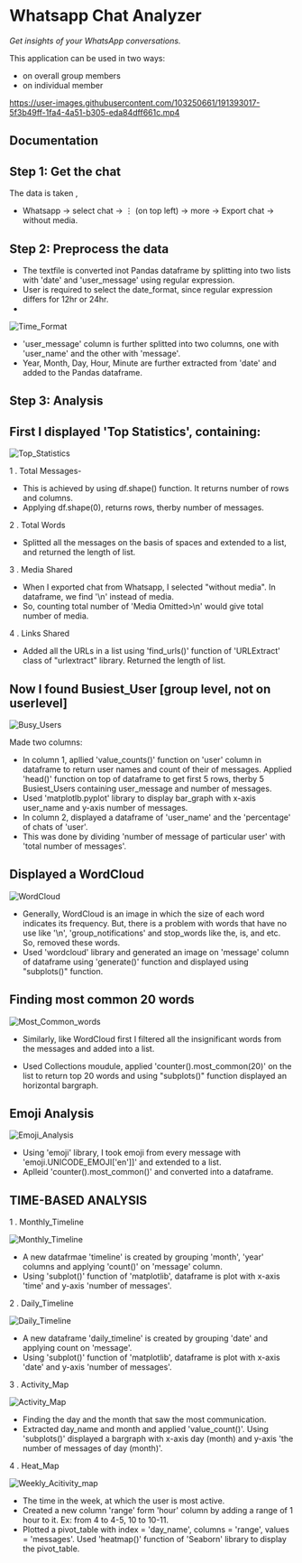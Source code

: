 
# Whatsapp Chat Analyzer

_Get insights of your WhatsApp conversations._

This application can be used in two ways:                  
  - on overall group members 
  - on individual member



https://user-images.githubusercontent.com/103250661/191393017-5f3b49ff-1fa4-4a51-b305-eda84dff661c.mp4



## Documentation



Step 1: Get the chat
-
The data is taken ,  
  - Whatsapp -> select chat -> ⋮ (on top left) -> more -> Export chat -> without media.

Step 2: Preprocess the data
-
- The textfile is converted inot Pandas dataframe by splitting into two lists with 'date' and 'user_message' using regular expression.
- User is required to select the date_format, since regular expression differs for 12hr or 24hr.
- 
![Time_Format](https://user-images.githubusercontent.com/103250661/191391684-364358d0-40ce-4709-8a71-27b662b600aa.JPG)

- 'user_message' column is further splitted into two columns, one with 'user_name' and the other with 'message'.
- Year, Month, Day, Hour, Minute are further extracted from 'date' and added to the Pandas dataframe.

Step 3: Analysis
-
 First I displayed 'Top Statistics', containing:
   -
   ![Top_Statistics](https://user-images.githubusercontent.com/103250661/191391806-796277f8-9445-41b9-8d11-7e4d70c9c544.JPG)
  
  1 . Total Messages- 
  - This is achieved by using df.shape() function. It returns number of rows and columns.
  - Applying df.shape(0), returns rows, therby number of messages.
  
  2 . Total Words
  - Splitted all the messages on the basis of spaces and extended to a list, and returned the length of list.
  
  3 . Media Shared
  - When I exported chat from Whatsapp, I selected "without media". In dataframe, we find '<Media Omitted>\n' instead of media.
  - So, counting total number of 'Media Omitted>\n' would give total number of media.
  
  4 . Links Shared
  - Added all the URLs in a list using 'find_urls()' function of 'URLExtract' class of "urlextract" library. Returned the length of list.
 
  
  
  Now I found Busiest_User [group level, not on userlevel]
   - 
  ![Busy_Users](https://user-images.githubusercontent.com/103250661/191391733-7bd8a799-8f51-4e7d-8580-a251f1d3e335.JPG)
  
  Made two columns: 
  
  - In column 1, apllied 'value_counts()' function on 'user' column in dataframe to return user names and count of their of messages. Applied 'head()' function on top of dataframe to get first 5 rows, therby 5 Busiest_Users containing user_message and number of messages.
  - Used 'matplotlb.pyplot' library to display bar_graph with x-axis user_name and y-axis number of messages.
  - In column 2, displayed a dataframe of 'user_name' and the 'percentage' of chats of 'user'.
  - This was done by dividing 'number of message of particular user' with 'total number of messages'.

 Displayed a WordCloud
   -
  ![WordCloud](https://user-images.githubusercontent.com/103250661/191391812-c6bb4a50-e623-4a2b-aa2f-9fb671b6b536.JPG)
  
   
   - Generally, WordCloud is an image in which the size of each word indicates its frequency. But, there is a problem with words that have no use like '<Media omitted>\n', 'group_notifications' and stop_words like the, is, and etc. So, removed these words.
   - Used 'wordcloud' library and generated an image on 'message' column of dataframe using 'generate()' function and displayed using "subplots()" function.

 Finding most common 20 words
 -
 
  ![Most_Common_words](https://user-images.githubusercontent.com/103250661/191391790-23f34067-0a28-4f27-938f-929a851b32ad.JPG)
  
- Similarly, like WordCloud first I filtered all the insignificant words from the messages and added into a list.

- Used Collections moudule, applied 'counter().most_common(20)' on the list to return top 20 words and  using "subplots()" function displayed an horizontal bargraph.

Emoji Analysis
 -
  ![Emoji_Analysis](https://user-images.githubusercontent.com/103250661/191391752-91959bba-61d3-43a4-b04f-dfec4dac1360.JPG)
  

- Using 'emoji' library, I took emoji from every message with 'emoji.UNICODE_EMOJI['en']]' and extended to a list.
- Aplleid 'counter().most_common()' and converted into a dataframe.

TIME-BASED ANALYSIS
 -

 1 . Monthly_Timeline
  
  ![Monthly_Timeline](https://user-images.githubusercontent.com/103250661/191391761-f45dbce9-695f-4018-b178-bd814d591a89.JPG)
- A new datafrmae 'timeline' is created by grouping 'month', 'year' columns and applying 'count()' on 'message' column.
- Using 'subplot()' function of 'matplotlib', dataframe is plot with x-axis 'time' and y-axis 'number of messages'.

 2 . Daily_Timeline
  
  ![Daily_Timeline](https://user-images.githubusercontent.com/103250661/191391741-be8fad7a-6435-447a-a604-91ad062cd557.JPG)
  
 - A new dataframe 'daily_timeline' is created by grouping 'date' and applying count on 'message'.
 - Using 'subplot()' function  of 'matplotlib', dataframe is plot with x-axis 'date' and y-axis 'number of messages'.
 
3 . Activity_Map
  
 ![Activity_Map](https://user-images.githubusercontent.com/103250661/191391714-536327b3-7d29-40df-bac0-128832e8770d.JPG)
  
- Finding the day and the month that saw the most communication.
- Extracted day_name and month and applied 'value_count()'. Using 'subplots()' displayed a bargraph with x-axis day (month) and y-axis 'the number of messages of day (month)'.

4 . Heat_Map
  
   ![Weekly_Acitivity_map](https://user-images.githubusercontent.com/103250661/191391810-31f5e56a-b32b-45c6-9ab3-2a475b3095be.JPG)
  
- The time in the week, at which the user is most active.
- Created a new column 'range' form 'hour' column by adding a range of 1 hour to it. Ex: from 4 to 4-5, 10 to 10-11.
- Plotted a pivot_table with index = 'day_name', columns = 'range', values = 'messages'. Used 'heatmap()' function of 'Seaborn' library to display the pivot_table.













  
  
  
  
  
 

 


  
